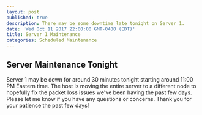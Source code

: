 ```yaml
---
layout: post
published: true
description: There may be some downtime late tonight on Server 1.
date: 'Wed Oct 11 2017 22:00:00 GMT-0400 (EDT)'
title: Server 1 Maintenance
categories: Scheduled Maintenance
---
```

## Server Maintenance Tonight

Server 1 may be down for around 30 minutes tonight starting around 11:00 PM Eastern time. The host is moving the entire server to a different node to hopefully fix the packet loss issues we've been having the past few days. Please let me know if you have any questions or concerns. Thank you for your patience the past few days!
